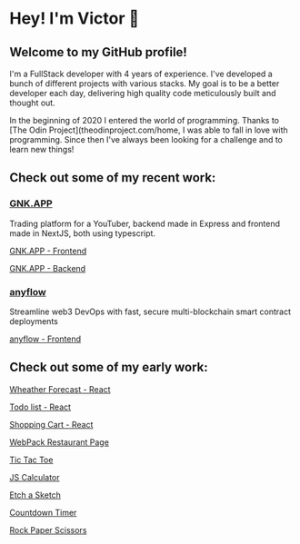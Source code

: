 # Hey! I'm Victor 👋

## Welcome to my GitHub profile!

I'm a FullStack developer with 4 years of experience. I've developed a bunch of different projects with various stacks. My goal is to be a better developer each day, delivering high quality code meticulously built and thought out.

In the beginning of 2020 I entered the world of programming. Thanks to [The Odin Project](theodinproject.com/home, I was able to fall in love with programming. Since then I've always been looking for a challenge and to learn new things!


## Check out some of my recent work:

### [GNK.APP](https://www.gnk.app/)
Trading platform for a YouTuber, backend made in Express and frontend made in NextJS, both using typescript.

[GNK.APP - Frontend](https://github.com/vhforbes/genkidama_web/)

[GNK.APP - Backend](https://github.com/vhforbes/genkidama_api/)


### [anyflow](https://app-staging.anyflow.pro/start)
Streamline web3 DevOps with fast, secure multi-blockchain smart contract deployments

[anyflow - Frontend](https://github.com/vhforbes/anyflow-frontend)




## Check out some of my early work:

[Wheather Forecast - React](https://vhforbes.github.io/weather-api/)

[Todo list - React](https://vhforbes.github.io/todo-list-react/)

[Shopping Cart - React](https://vhforbes.github.io/shopping-cart-react/)

[WebPack Restaurant Page](https://vhforbes.github.io/restaurantWebpack/)

[Tic Tac Toe ](https://github.com/vhforbes/ticTacToe)

[JS Calculator](https://github.com/vhforbes/theCalculator)

[Etch a Sketch ](https://github.com/vhforbes/etchASketch)

[Countdown Timer ](https://github.com/vhforbes/countdownTimer)

[Rock Paper Scissors](https://github.com/vhforbes/rockPaperScissors)
